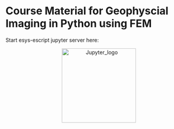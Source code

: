 # Course Material for Geophyscial Imaging in Python using FEM


<p>
Start esys-escript jupyter server here:
<a href="http://203.101.226.252/hub/user-redirect/git-pull?repo=https%3A%2F%2Fgithub.com%2FAndreaCodd%2Feenotes&rlpath=tree%2Feenotes%2FNotebooks%2F&branch=main"><center><img src="https://d33wubrfki0l68.cloudfront.net/dd8ff349c914b0862f7dae1e3a466a00a5c306de/559bb/images/jupyter.png" alt="Jupyter_logo" title="Jupyter logo" width="200"></center></a></p>